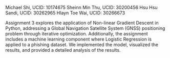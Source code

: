 Michael Shi,    UCID: 10174675
Sheinn Min Thu, UCID: 30200456
Hsu Hsu Sandi,  UCID: 30262965
Hlayn Toe Wai,  UCID: 30266673

Assignment 3 explores the application of Non-linear Gradient Descent in Python, addressing a Global Navigation Satellite System (GNSS) positioning problem through iterative optimization. Additionally, the assignment includes a machine learning component where Logistic Regression is applied to a phishing dataset. We implemented the model, visualized the results, and provided a detailed analysis of the results.